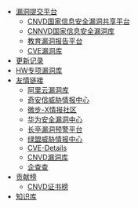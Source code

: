* [<i class="fa fa-drupal" aria-hidden="true"></i> 漏洞提交平台]()
     * [CNVD国家信息安全漏洞共享平台](https://www.cnvd.org.cn/)
     * [CNNVD国家信息安全漏洞库](https://www.cnnvd.org.cn/home/childHome)
     * [教育漏洞报告平台](https://src.sjtu.edu.cn/)
     * [CVE漏洞库](https://cve.mitre.org/)
* [<i class="fa fa-refresh" aria-hidden="true"></i>  更新记录](/sjz)
* [<i class="fa fa-github-alt" aria-hidden="true"></i>HW专项漏洞库](/hw) 
* [<i class="fa fa-rocket" aria-hidden="true"></i> 友情链接]()
     * [阿里云漏洞库](https://avd.aliyun.com/)
     * [奇安信威胁情报中心](https://ti.qianxin.com/vulnerability/list)
     * [微步-X情报社区](https://x.threatbook.com/v5/vulIntelligence)
     * [华为安全漏洞中心](https://isecurity.huawei.com/sec/web/alerts.do)
     * [长亭漏洞预警平台](https://bbs.chaitin.cn/topics/node/24)
     * [绿盟威胁情报中心](https://nti.nsfocus.com/threatNotice)
     * [CVE-Details](https://www.cvedetails.com/)
     * [CNVD漏洞库](https://www.cnvd.org.cn/flaw/list)
     * [企查查](https://www.lixiaoming.net/qt/qcc.html)
* [<i class="fa fa-ravelry" aria-hidden="true"></i>  贡献榜](/guide)
     * [<i class="fa fa-ravelry" aria-hidden="true"></i>  CNVD证书榜](/cnvd.html)
* [<i class="fa fa-medium" aria-hidden="true" /></i>  知识库](/zsk/zsk-hx/zsk)
 <!--  * [<i class="fa fa-user-secret" aria-hidden="true"></i>  关于作者](/zz) -->
